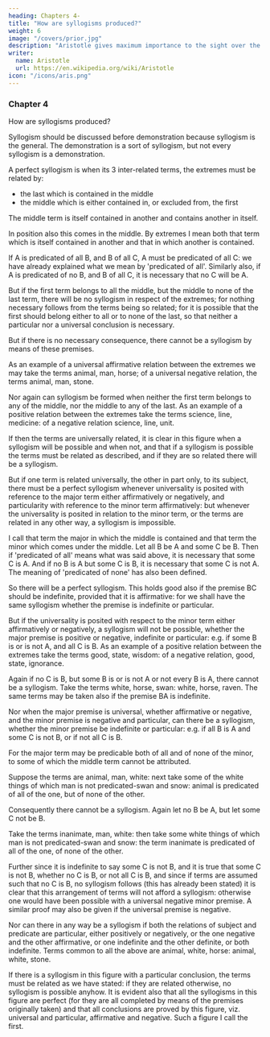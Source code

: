 ```yaml
---
heading: Chapters 4-
title: "How are syllogisms produced?"
weight: 6
image: "/covers/prior.jpg"
description: "Aristotle gives maximum importance to the sight over the other senses"
writer:
  name: Aristotle 
  url: https://en.wikipedia.org/wiki/Aristotle
icon: "/icons/aris.png"
---
```



### Chapter 4

How are syllogisms produced?

Syllogism should be discussed before demonstration because syllogism is the general. The demonstration is a sort of syllogism, but not every syllogism is a demonstration.

<!-- Whenever 3 terms are related to one another that  as in a
whole, and  as in or from a whole,   -->

A perfect syllogism is when its 3 inter-related terms, the extremes must be related by:
- the last which is contained in the middle 
- the middle which is either contained in, or excluded from, the first

The middle term is itself contained in another and contains another in itself.

In position also this comes in the middle. By extremes I mean both that term which is itself contained in another and that in which another is contained. 

If A is predicated of all B, and B of all C, A must be predicated of all C: we have already explained what we mean by 'predicated of all'. Similarly also, if A is predicated of no B, and B of all C, it is necessary that no C will be A.

But if the first term belongs to all the middle, but the middle to none of the last term, there will be no syllogism in respect of the extremes; for nothing necessary follows from the terms being so related; for it is possible that the first should belong either to all or to none of the last, so that neither a particular nor a universal conclusion is necessary.

But if there is no necessary consequence, there cannot be a syllogism by means of these premises.

As an example of a universal affirmative relation between the extremes we may take the terms animal, man, horse; of a universal negative relation, the terms animal, man, stone. 

Nor again can syllogism be formed
when neither the first term belongs to any of the middle, nor the middle to any of the last. As an
example of a positive relation between the extremes take the terms science, line, medicine: of a
negative relation science, line, unit.

If then the terms are universally related, it is clear in this figure when a syllogism will be
possible and when not, and that if a syllogism is possible the terms must be related as described,
and if they are so related there will be a syllogism. 

But if one term is related universally, the other in part only, to its subject, there must be a perfect syllogism whenever universality is posited with reference to the major term either affirmatively or negatively, and particularity with reference to the minor term affirmatively: but whenever the universality is posited in relation to the minor term, or the terms are related in any other way, a syllogism is impossible.

I call that term the major in which the middle is contained and that term the minor which comes under the middle. Let all B be A and some C be B. Then if 'predicated of all' means what was said above, it is necessary that some C is A. And if no B is A but some C is B, it is necessary that some C is not A. The meaning of 'predicated of none' has also been defined. 

So there will be a perfect syllogism. This holds good also if the premise BC should be indefinite, provided that it is affirmative: for we shall have the same syllogism whether the
premise is indefinite or particular.

But if the universality is posited with respect to the minor term either affirmatively or negatively, a syllogism will not be possible, whether the major premise is positive or negative, indefinite or particular: e.g. if some B is or is not A, and all C is B. As an example of a positive relation between the extremes take the terms good, state, wisdom: of a negative relation, good, state, ignorance.

Again if no C is B, but some B is or is not A or not every B is A, there cannot be a
syllogism. Take the terms white, horse, swan: white, horse, raven. The same terms may be taken
also if the premise BA is indefinite.

Nor when the major premise is universal, whether affirmative or negative, and the minor premise
is negative and particular, can there be a syllogism, whether the minor premise be indefinite or
particular: e.g. if all B is A and some C is not B, or if not all C is B. 

For the major term may be predicable both of all and of none of the minor, to some of which the middle term cannot be attributed.

Suppose the terms are animal, man, white: next take some of the white things of
which man is not predicated-swan and snow: animal is predicated of all of the one, but of none
of the other. 

Consequently there cannot be a syllogism. Again let no B be A, but let some C not
be B.

Take the terms inanimate, man, white: then take some white things of which man is not
predicated-swan and snow: the term inanimate is predicated of all of the one, of none of the
other.

Further since it is indefinite to say some C is not B, and it is true that some C is not B, whether
no C is B, or not all C is B, and since if terms are assumed such that no C is B, no syllogism
follows (this has already been stated) it is clear that this arrangement of terms will not afford a
syllogism: otherwise one would have been possible with a universal negative minor premise. A
similar proof may also be given if the universal premise is negative.

Nor can there in any way be a syllogism if both the relations of subject and predicate are
particular, either positively or negatively, or the one negative and the other affirmative, or one
indefinite and the other definite, or both indefinite. Terms common to all the above are animal,
white, horse: animal, white, stone.

If there is a syllogism in this figure with a particular conclusion, the terms must be related as we have stated: if they are related otherwise, no syllogism is possible anyhow. It is evident also that all the syllogisms in this figure are perfect (for they are all completed by means of the premises originally taken) and that all conclusions are proved by this figure, viz. universal and particular, affirmative and negative. Such a figure I call the first. 
